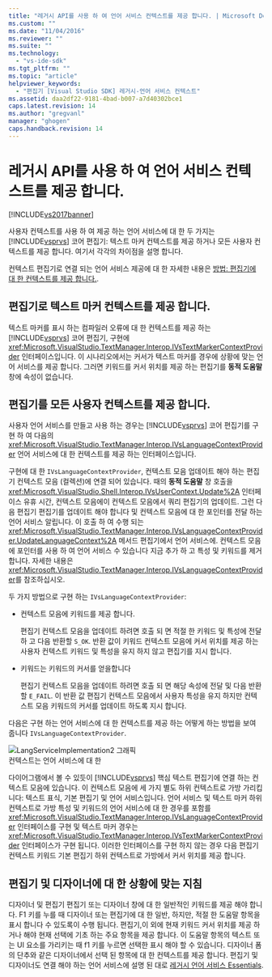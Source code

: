 ```yaml
---
title: "레거시 API를 사용 하 여 언어 서비스 컨텍스트를 제공 합니다. | Microsoft Docs"
ms.custom: ""
ms.date: "11/04/2016"
ms.reviewer: ""
ms.suite: ""
ms.technology: 
  - "vs-ide-sdk"
ms.tgt_pltfrm: ""
ms.topic: "article"
helpviewer_keywords: 
  - "편집기 [Visual Studio SDK] 레거시-언어 서비스 컨텍스트"
ms.assetid: daa2df22-9181-4bad-b007-a7d40302bce1
caps.latest.revision: 14
ms.author: "gregvanl"
manager: "ghogen"
caps.handback.revision: 14
---
```

# 레거시 API를 사용 하 여 언어 서비스 컨텍스트를 제공 합니다.
[!INCLUDE[vs2017banner](../code-quality/includes/vs2017banner.md)]

사용자 컨텍스트를 사용 하 여 제공 하는 언어 서비스에 대 한 두 가지는 [!INCLUDE[vsprvs](../code-quality/includes/vsprvs_md.md)] 코어 편집기: 텍스트 마커 컨텍스트를 제공 하거나 모든 사용자 컨텍스트를 제공 합니다.  여기서 각각의 차이점을 설명 합니다.  
  
 컨텍스트 편집기로 연결 되는 언어 서비스 제공에 대 한 자세한 내용은 [방법: 편집기에 대 한 컨텍스트를 제공 합니다.](../extensibility/how-to-provide-context-for-editors.md).  
  
## 편집기로 텍스트 마커 컨텍스트를 제공 합니다.  
 텍스트 마커를 표시 하는 컴파일러 오류에 대 한 컨텍스트를 제공 하는 [!INCLUDE[vsprvs](../code-quality/includes/vsprvs_md.md)] 코어 편집기, 구현에 <xref:Microsoft.VisualStudio.TextManager.Interop.IVsTextMarkerContextProvider> 인터페이스입니다.  이 시나리오에서는 커서가 텍스트 마커를 경우에 상황에 맞는 언어 서비스를 제공 합니다.  그러면 키워드를 커서 위치를 제공 하는 편집기를  **동적 도움말** 창에 속성이 없습니다.  
  
## 편집기를 모든 사용자 컨텍스트를 제공 합니다.  
 사용자 언어 서비스를 만들고 사용 하는 경우는 [!INCLUDE[vsprvs](../code-quality/includes/vsprvs_md.md)] 코어 편집기를 구현 하 여 다음의 <xref:Microsoft.VisualStudio.TextManager.Interop.IVsLanguageContextProvider> 언어 서비스에 대 한 컨텍스트를 제공 하는 인터페이스입니다.  
  
 구현에 대 한 `IVsLanguageContextProvider`, 컨텍스트 모음 업데이트 해야 하는 편집기 컨텍스트 모음 \(컬렉션\)에 연결 되어 있습니다.  때의  **동적 도움말** 창 호출을 <xref:Microsoft.VisualStudio.Shell.Interop.IVsUserContext.Update%2A> 인터페이스 유휴 시간, 컨텍스트 모음에이 컨텍스트 모음에서 쿼리 편집기의 업데이트.  그런 다음 편집기 편집기를 업데이트 해야 합니다 및 컨텍스트 모음에 대 한 포인터를 전달 하는 언어 서비스 알립니다.  이 호출 하 여 수행 되는 <xref:Microsoft.VisualStudio.TextManager.Interop.IVsLanguageContextProvider.UpdateLanguageContext%2A> 메서드 편집기에서 언어 서비스에.  컨텍스트 모음에 포인터를 사용 하 여 언어 서비스 수 있습니다 지금 추가 하 고 특성 및 키워드를 제거 합니다.  자세한 내용은 <xref:Microsoft.VisualStudio.TextManager.Interop.IVsLanguageContextProvider>를 참조하십시오.  
  
 두 가지 방법으로 구현 하는 `IVsLanguageContextProvider`:  
  
-   컨텍스트 모음에 키워드를 제공 합니다.  
  
     편집기 컨텍스트 모음을 업데이트 하려면 호출 되 면 적절 한 키워드 및 특성에 전달 하 고 다음 반환할 `S_OK`.  반환 값이 키워드 컨텍스트 모음에 커서 위치를 제공 하는 사용자 컨텍스트 키워드 및 특성을 유지 하지 않고 편집기를 지시 합니다.  
  
-   키워드는 키워드의 커서를 얻을합니다  
  
     편집기 컨텍스트 모음을 업데이트 하려면 호출 되 면 해당 속성에 전달 및 다음 반환할 `E_FAIL`.  이 반환 값 편집기 컨텍스트 모음에서 사용자 특성을 유지 하지만 컨텍스트 모음 키워드의 커서를 업데이트 하도록 지시 합니다.  
  
 다음은 구현 하는 언어 서비스에 대 한 컨텍스트를 제공 하는 어떻게 하는 방법을 보여 줍니다 `IVsLanguageContextProvider`.  
  
 ![LangServiceImplementation2 그래픽](~/docs/extensibility/media/vslanguageservice2.gif "vsLanguageService2")  
컨텍스트는 언어 서비스에 대 한  
  
 다이어그램에서 볼 수 있듯이 [!INCLUDE[vsprvs](../code-quality/includes/vsprvs_md.md)] 핵심 텍스트 편집기에 연결 하는 컨텍스트 모음에 있습니다.  이 컨텍스트 모음에 세 가지 별도 하위 컨텍스트로 가방 가리킵니다: 텍스트 표식, 기본 편집기 및 언어 서비스입니다.  언어 서비스 및 텍스트 마커 하위 컨텍스트로 가방 특성 및 키워드의 언어 서비스에 대 한 경우를 포함를 <xref:Microsoft.VisualStudio.TextManager.Interop.IVsLanguageContextProvider> 인터페이스를 구현 및 텍스트 마커 경우는 <xref:Microsoft.VisualStudio.TextManager.Interop.IVsTextMarkerContextProvider> 인터페이스가 구현 됩니다.  이러한 인터페이스를 구현 하지 않는 경우 다음 편집기 컨텍스트 키워드 기본 편집기 하위 컨텍스트로 가방에서 커서 위치를 제공 합니다.  
  
## 편집기 및 디자이너에 대 한 상황에 맞는 지침  
 디자이너 및 편집기 편집기 또는 디자이너 창에 대 한 일반적인 키워드를 제공 해야 합니다.  F1 키를 누를 때 디자이너 또는 편집기에 대 한 일반, 하지만, 적절 한 도움말 항목을 표시 합니다 수 있도록이 수행 됩니다.  편집기,이 외에 현재 키워드 커서 위치를 제공 하거나 해야 현재 선택에 기초 하는 주요 항목을 제공 합니다.  이 도움말 항목의 텍스트 또는 UI 요소를 가리키는 때 f1 키를 누르면 선택한 표시 해야 할 수 있습니다.  디자이너 폼의 단추와 같은 디자이너에서 선택 된 항목에 대 한 컨텍스트를 제공 합니다.  편집기 및 디자이너도 연결 해야 하는 언어 서비스에 설명 된 대로 [레거시 언어 서비스 Essentials](../extensibility/internals/legacy-language-service-essentials.md).